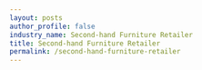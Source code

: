 ```yaml
---
layout: posts 
author_profile: false 
industry_name: Second-hand Furniture Retailer
title: Second-hand Furniture Retailer
permalink: /second-hand-furniture-retailer
---
```

